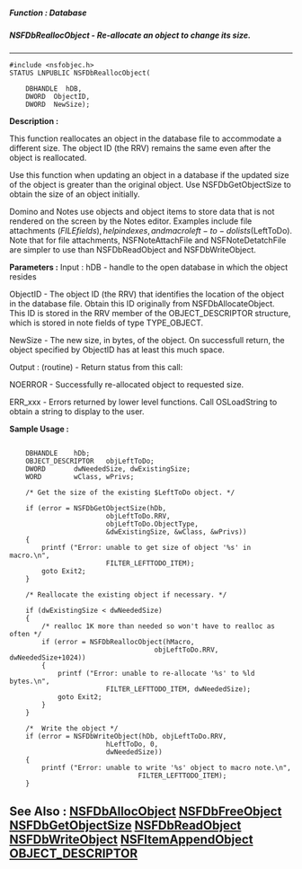 ##### Function : Database
##### NSFDbReallocObject - Re-allocate an object to change its size.
---
```
#include <nsfobjec.h>
STATUS LNPUBLIC NSFDbReallocObject(

	DBHANDLE  hDB,
	DWORD  ObjectID,
	DWORD  NewSize);
```
**Description :**

This function reallocates an object in the database file to accommodate a 
different size. The object ID (the RRV) remains the same even after the object 
is reallocated.

Use this function when updating an object in a database if the updated size of 
the object is greater than the original object. Use NSFDbGetObjectSize to 
obtain the size of an object initially.

Domino and Notes use objects and object items to store data that is not 
rendered on the screen by the Notes editor. Examples include file attachments 
($FILE fields), help indexes, and macro left-to-do lists ($LeftToDo). Note that 
for file attachments, NSFNoteAttachFile and NSFNoteDetatchFile are simpler to 
use than NSFDbReadObject and NSFDbWriteObject.

**Parameters :**
Input :
hDB  -  handle to the open database in which the object resides

ObjectID  -  The object ID (the RRV) that identifies the location of the object in the database file. Obtain this ID originally from NSFDbAllocateObject. This ID is stored in the RRV member of the OBJECT_DESCRIPTOR structure, which is stored in note fields of type TYPE_OBJECT.

NewSize  -  The new size, in bytes, of the object. On successfull return, the object specified by ObjectID has at least this much space.

Output :
(routine)  -  Return status from this call: 

NOERROR - Successfully re-allocated object to requested size.

ERR_xxx - Errors returned by lower level functions. Call OSLoadString to obtain a string to display to the user.



**Sample Usage :**
```

    DBHANDLE    hDb;
    OBJECT_DESCRIPTOR   objLeftToDo;
    DWORD       dwNeededSize, dwExistingSize;
    WORD        wClass, wPrivs;

    /* Get the size of the existing $LeftToDo object. */

    if (error = NSFDbGetObjectSize(hDb, 
                        objLeftToDo.RRV, 
                        objLeftToDo.ObjectType,
                        &dwExistingSize, &wClass, &wPrivs))
    {
        printf ("Error: unable to get size of object '%s' in macro.\n",
                        FILTER_LEFTTODO_ITEM);
        goto Exit2;
    }

    /* Reallocate the existing object if necessary. */

    if (dwExistingSize < dwNeededSize)
    {
        /* realloc 1K more than needed so won't have to realloc as often */
        if (error = NSFDbReallocObject(hMacro,
                                    objLeftToDo.RRV, dwNeededSize+1024))
        {
            printf ("Error: unable to re-allocate '%s' to %ld bytes.\n",
                        FILTER_LEFTTODO_ITEM, dwNeededSize);
            goto Exit2;
        }
    }

    /*  Write the object */
    if (error = NSFDbWriteObject(hDb, objLeftToDo.RRV, 
                        hLeftToDo, 0,
                        dwNeededSize))
    {
        printf ("Error: unable to write '%s' object to macro note.\n",
                                FILTER_LEFTTODO_ITEM);
    }

```
**See Also :**
[NSFDbAllocObject](/reference/Func/NSFDbAllocObject)
[NSFDbFreeObject](/reference/Func/NSFDbFreeObject)
[NSFDbGetObjectSize](/reference/Func/NSFDbGetObjectSize)
[NSFDbReadObject](/reference/Func/NSFDbReadObject)
[NSFDbWriteObject](/reference/Func/NSFDbWriteObject)
[NSFItemAppendObject](/reference/Func/NSFItemAppendObject)
[OBJECT_DESCRIPTOR](/reference/Data/OBJECT_DESCRIPTOR)
---
